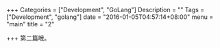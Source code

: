 +++
Categories = ["Development", "GoLang"]
Description = ""
Tags = ["Development", "golang"]
date = "2016-01-05T04:57:14+08:00"
menu = "main"
title = "2"

+++
第二篇哦。
